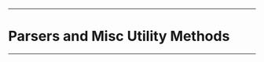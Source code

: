 
----------------------------------
# Parsers and Misc Utility Methods
----------------------------------

